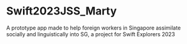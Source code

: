 # Swift2023JSS_Marty
A prototype app made to help foreign workers in Singapore assimilate socially and linguistically into SG, a project for Swift Explorers 2023
